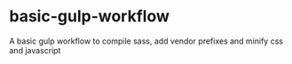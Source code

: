 # basic-gulp-workflow
A basic gulp workflow to compile sass, add vendor prefixes and minify css and javascript
